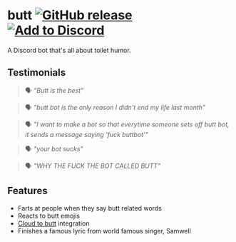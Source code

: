 # butt [![GitHub release](https://img.shields.io/github/release/niksudan/butt.svg)](https://github.com/niksudan/butt/releases) [![Add to Discord](https://img.shields.io/badge/Add%20to-Discord-7289da.svg)](https://discordapp.com/oauth2/authorize?client_id=174147031172907017&scope=bot&permissions=0)

A Discord bot that's all about toilet humor.

## Testimonials

> 🗣️ *"Butt is the best"*

> 🗣️ *"butt bot is the only reason I didn't end my life last month"*

> 🗣️ *"I want to make a bot so that everytime someone sets off butt bot, it sends a message saying 'fuck buttbot'"*

> 🗣️ *"your bot sucks"*

> 🗣️ *"WHY THE FUCK THE BOT CALLED BUTT"*

## Features

- Farts at people when they say butt related words
- Reacts to butt emojis
- [Cloud to butt](https://chrome.google.com/webstore/detail/cloud-to-butt-plus/apmlngnhgbnjpajelfkmabhkfapgnoai) integration
- Finishes a famous lyric from world famous singer, Samwell
